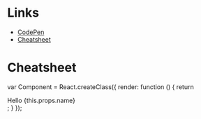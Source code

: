 # Links

 * [CodePen](http://codepen.io/vuchina/pen/yVXKgJ)
 * [Cheatsheet](http://ricostacruz.com/cheatsheets/react.html)
 
# Cheatsheet

var Component = React.createClass({
  render: function () {
    return <div>Hello {this.props.name}</div>;
  }
});


